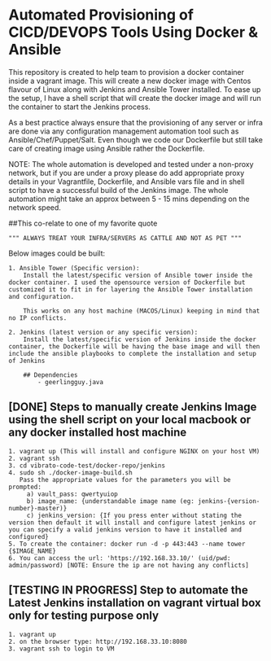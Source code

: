 # Automated Provisioning of CICD/DEVOPS Tools Using Docker & Ansible

This repository is created to help team to provision a docker container inside a vagrant image. This will create a new docker image with Centos flavour of Linux along with Jenkins and Ansible Tower installed. To ease up the setup, I have a shell script that will create the docker image and will run the container to start the Jenkins process.

As a best practice always ensure that the provisioning of any server or infra are done via any configuration management automation tool such as Ansible/Chef/Puppet/Salt. Even though we code our Dockerfile but still take care of creating image using Ansible rather the Dockerfile.

NOTE: The whole automation is developed and tested under a non-proxy network, but if you are under a proxy please do add appropriate proxy details in your Vagrantfile, Dockerfile, and Ansible vars file and in shell script to have a successful build of the Jenkins image. The whole automation might take an approx between 5 - 15 mins depending on the network speed.

##This co-relate to one of my favorite quote

    """ ALWAYS TREAT YOUR INFRA/SERVERS AS CATTLE AND NOT AS PET """

Below images could be built:

    1. Ansible Tower (Specific version):
        Install the latest/specific version of Ansible tower inside the docker container. I used the opensource version of Dockerfile but customized it to fit in for layering the Ansible Tower installation and configuration.

        This works on any host machine (MACOS/Linux) keeping in mind that no IP conflicts.

    2. Jenkins (latest version or any specific version):
        Install the latest/specific version of Jenkins inside the docker container, the Dockerfile will be having the base image and will then include the ansible playbooks to complete the installation and setup of Jenkins

        ## Dependencies
            - geerlingguy.java

## [DONE] Steps to manually create Jenkins Image using the shell script on your local macbook or any docker installed host machine 

    1. vagrant up (This will install and configure NGINX on your host VM)
    2. vagrant ssh
    3. cd vibrato-code-test/docker-repo/jenkins
    4. sudo sh ./docker-image-build.sh
       Pass the appropriate values for the parameters you will be prompted:
         a) vault_pass: qwertyuiop
         b) image_name: {understandable image name (eg: jenkins-{version-number}-master)}
         c) jenkins_version: {If you press enter without stating the version then default it will install and configure latest jenkins or you can specify a valid jenkins version to have it installed and configured}
    5. To create the container: docker run -d -p 443:443 --name tower {$IMAGE_NAME}
    6. You can access the url: 'https://192.168.33.10/' (uid/pwd: admin/password) [NOTE: Ensure the ip are not having any conflicts]

## [TESTING IN PROGRESS] Step to automate the Latest Jenkins installation on vagrant virtual box only for testing purpose only

    1. vagrant up
    2. on the browser type: http://192.168.33.10:8080
    3. vagrant ssh to login to VM
